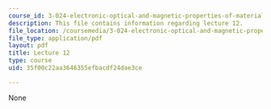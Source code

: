 ```yaml
---
course_id: 3-024-electronic-optical-and-magnetic-properties-of-materials-spring-2013
description: This file contains information regarding lecture 12.
file_location: /coursemedia/3-024-electronic-optical-and-magnetic-properties-of-materials-spring-2013/35f00c22aa3646355efbacdf24dae3ce_MIT3_024S13_2012lec12.pdf
file_type: application/pdf
layout: pdf
title: Lecture 12
type: course
uid: 35f00c22aa3646355efbacdf24dae3ce

---
```

None